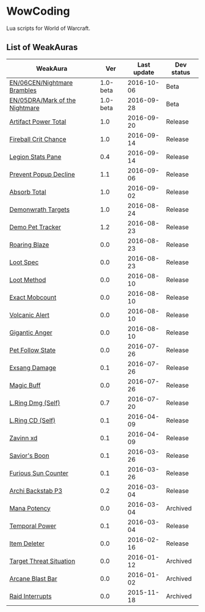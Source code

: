# WowCoding

Lua scripts for World of Warcraft.

## List of WeakAuras

WeakAura | Ver | Last update | Dev status
-------- | --- | ----------- | ----------
[EN/06CEN/Nightmare Brambles](weakauras/nightmare-brambles) | 1.0-beta | 2016-10-06 | Beta
[EN/05DRA/Mark of the Nightmare](weakauras/mark-of-the-nightmare) | 1.0-beta | 2016-09-28 | Beta
[Artifact Power Total](weakauras/artifact-power-total) | 1.0 | 2016-09-20 | Release
[Fireball Crit Chance](weakauras/fireball-crit-chance) | 1.0 | 2016-09-14 | Release
[Legion Stats Pane](weakauras/legion-stats-pane) | 0.4 | 2016-09-14 | Release
[Prevent Popup Decline](weakauras/prevent-popup-decline) | 1.1 | 2016-09-06 | Release
[Absorb Total](weakauras/absorb-total) | 1.0 | 2016-09-02 | Release
[Demonwrath Targets](weakauras/demonwrath-targets) | 1.0 | 2016-08-24 | Release
[Demo Pet Tracker](weakauras/demo-pet-tracker) | 1.2 | 2016-08-23 | Release
[Roaring Blaze](weakauras/roaring-blaze) | 0.0 | 2016-08-23 | Release
[Loot Spec](weakauras/loot-spec) | 0.0 | 2016-08-23 | Release
[Loot Method](weakauras/loot-method) | 0.0 | 2016-08-10 | Release
[Exact Mobcount](weakauras/exact-mobcount) | 0.0 | 2016-08-10 | Release
[Volcanic Alert](weakauras/volcanic-alert) | 0.0 | 2016-08-10 | Release
[Gigantic Anger](weakauras/gigantic-anger) | 0.0 | 2016-08-10 | Release
[Pet Follow State](weakauras/pet-follow-state) | 0.0 | 2016-07-26 | Release
[Exsang Damage](weakauras/exsang-damage) | 0.1 | 2016-07-26 | Release
[Magic Buff](weakauras/magic-buff) | 0.0 | 2016-07-26 | Release
[L.Ring Dmg (Self)](weakauras/legendary-ring-damage) | 0.7 | 2016-07-20 | Release
[L.Ring CD (Self)](weakauras/legendary-ring-cd) | 0.1 | 2016-04-09 | Release
[Zavinn xd](weakauras/zavinn-xd) | 0.1 | 2016-04-09 | Release
[Savior's Boon](weakauras/saviors-boon) | 0.1 | 2016-03-26 | Release
[Furious Sun Counter](weakauras/furious-sun-counter) | 0.1 | 2016-03-26 | Release
[Archi Backstab P3](weakauras/archi-backstab-p3) | 0.2 | 2016-03-04 | Release
[Mana Potency](archived/mana-potency) | 0.0 | 2016-03-04 | Archived
[Temporal Power](weakauras/temporal-power) | 0.1 | 2016-03-04 | Release
[Item Deleter](weakauras/item-deleter) | 0.0 | 2016-02-16 | Release
[Target Threat Situation](archived/target-threat-situation) | 0.0 | 2016-01-12 | Archived
[Arcane Blast Bar](archived/arcane-blast-bar) | 0.0 | 2016-01-02 | Archived
[Raid Interrupts](archived/raid-interrupts) | 0.0 | 2015-11-18 | Archived
